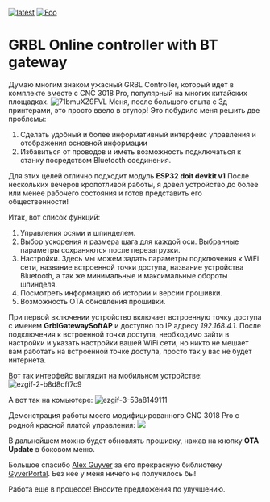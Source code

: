 [![latest](https://img.shields.io/github/v/release/beeline09/grblGateway.svg?color=brightgreen)](https://github.com/beeline09/grblGateway/releases/latest/download/GyverPortal.zip)
[![Foo](https://img.shields.io/badge/README-ENGLISH-blueviolet.svg?style=flat-square)](https://github-com.translate.goog/beeline09/grblGateway?_x_tr_sl=ru&_x_tr_tl=en)
# GRBL Online controller with BT gateway
Думаю многим знаком ужасный GRBL Controller, который идет в комплекте вместе с CNC 3018 Pro, популярный на многих китайских площадках.
![71bmuXZ9FVL](https://github.com/beeline09/grblGateway/assets/2519627/da9a46f9-5c30-4f36-9362-bae5de05f194)
Меня, после большого опыта с 3д принтерами, это просто ввело в ступор! Это побудило меня решить две проблемы:
1. Сделать удобный и более информативный интерфейс управления и отображения основной информации
2. Избавиться от проводов и иметь возможность подключаться к станку посредством Bluetooth соединения.

Для этих целей отлично подходит модуль **ESP32 doit devkit v1**
После нескольких вечеров кропотливой работы, я довел устройство до более или менее рабочего состояния и готов представить его общественности!

Итак, вот список функций:
1. Управления осями и шпинделем.
2. Выбор ускорения и размера шага для каждой оси. Выбранные параметры сохраняются после перезагрузки.
3. Настройки. Здесь мы можем задать параметры подключения к WiFi сети, название встроенной точки доступа, название устройства Bluetooth, а так же минимальные и максимальные обороты шпинделя.
4. Посмотреть информацию об истории и версии прошивки.
5. Возможность OTA обновления прошивки.

При первой включении устройство включает встроенную точку доступа с именем **GrblGatewaySoftAP** и доступно по IP адресу *192.168.4.1*. После подключения к встроенной точки доступа, необходимо зайти в настройки и указать настройки вашей WiFi сети, но никто не мешает вам работать на встроенной точке доступа, просто так у вас не будет интернета.

Вот так интерфейс выглядит на мобильном устройстве:
![ezgif-2-b8d8cff7c9](https://github.com/beeline09/grblGateway/assets/2519627/157c6f34-40fc-4c3b-8f0c-5773a1ebf5de)

А вот так на комьютере:
![ezgif-3-53a8149111](https://github.com/beeline09/grblGateway/assets/2519627/ac92c6d5-580e-45a8-a4a9-414e81f53e1a)

Демонстрация работы моего модифицированного CNC 3018 Pro с родной красной платой управления:
[![](https://markdown-videos-api.jorgenkh.no/youtube/AT5URx6y_3I)](https://youtu.be/AT5URx6y_3I)

В дальнейшем можно будет обновлять прошивку, нажав на кнопку **OTA Update** в боковом меню.

Большое спасибо [Alex Guyver](https://github.com/GyverLibs) за его прекрасную библиотеку [GyverPortal](https://github.com/GyverLibs/GyverPortal). Без нее у меня ничего не получилось бы!

Работа еще в процессе! Вносите предложения по улучшению.
